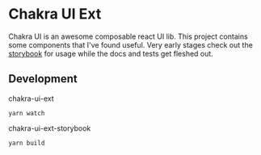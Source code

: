 # Chakra UI Ext

Chakra UI is an awesome composable react UI lib. This project contains some components that I've found useful. Very early stages check out the [storybook](https://jloiola.github.io/chakra-ui-ext/?path=/story/card--children-mode) for usage while the docs and tests get fleshed out.

## Development

chakra-ui-ext
```
yarn watch
```

chakra-ui-ext-storybook
```
yarn build
```
